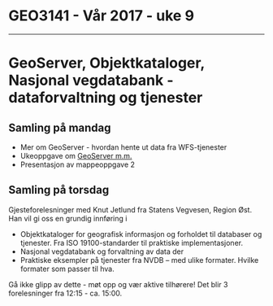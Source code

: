 # GEO3141 - Vår 2017 - uke 9
---
# GeoServer, Objektkataloger, Nasjonal vegdatabank - dataforvaltning og tjenester

## Samling på mandag

- Mer om GeoServer - hvordan hente ut data fra WFS-tjenester
- Ukeoppgave om [GeoServer m.m.](ukeoppgave-Geoserver.html)
- Presentasjon av mappeoppgave 2

## Samling på torsdag

Gjesteforelesninger med Knut Jetlund fra Statens Vegvesen, Region Øst. Han vil gi oss en grundig innføring i
- Objektkataloger for geografisk informasjon og forholdet til databaser og tjenester. Fra ISO 19100-standarder til praktiske implementasjoner.
- Nasjonal vegdatabank og forvaltning av data der
- Praktiske eksempler på tjenester fra NVDB – med ulike formater. Hvilke formater som passer til hva.

Gå ikke glipp av dette - møt opp og vær aktive tilhørere! Det blir 3 forelesninger fra 12:15 - ca. 15:00.
